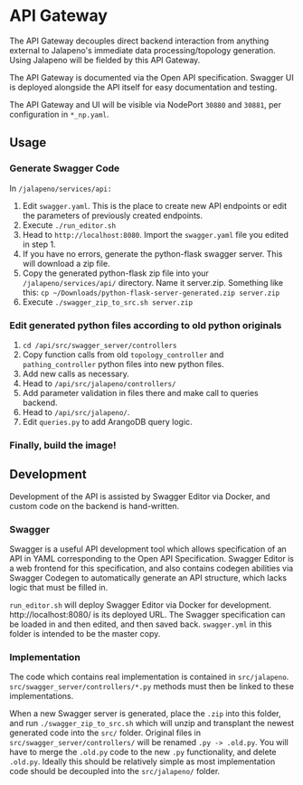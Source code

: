 # API Gateway
The API Gateway decouples direct backend interaction from anything external to Jalapeno's immediate data processing/topology generation. Using Jalapeno will be fielded by this API Gateway.

The API Gateway is documented via the Open API specification. Swagger UI is deployed alongside the API itself for easy documentation and testing.

The API Gateway and UI will be visible via NodePort `30880` and `30881`, per configuration in `*_np.yaml`.

## Usage
### Generate Swagger Code
In ```/jalapeno/services/api:```
1. Edit ```swagger.yaml```. This is the place to create new API endpoints or edit the parameters of previously created endpoints.
2. Execute ```./run_editor.sh```
3. Head to ```http://localhost:8080```. Import the ```swagger.yaml``` file you edited in step 1.
4. If you have no errors, generate the python-flask swagger server. This will download a zip file.
5. Copy the generated python-flask zip file into your ```/jalapeno/services/api/``` directory. Name it server.zip. Something like this: ```cp ~/Downloads/python-flask-server-generated.zip server.zip```
6. Execute ```./swagger_zip_to_src.sh server.zip```
### Edit generated python files according to old python originals
1. ```cd /api/src/swagger_server/controllers```
2. Copy function calls from old ```topology_controller``` and ```pathing_controller``` python files into new python files.
3. Add new calls as necessary. 
3. Head to ```/api/src/jalapeno/controllers/```
4. Add parameter validation in files there and make call to queries backend.
5. Head to ```/api/src/jalapeno/```.
6. Edit ```queries.py``` to add ArangoDB query logic.

### Finally, build the image!


## Development
Development of the API is assisted by Swagger Editor via Docker, and custom code on the backend is hand-written.

### Swagger
Swagger is a useful API development tool which allows specification of an API in YAML corresponding to the Open API Specification. Swagger Editor is a web frontend for this specification, and also contains codegen abilities via Swagger Codegen to automatically generate an API structure, which lacks logic that must be filled in.

`run_editor.sh` will deploy Swagger Editor via Docker for development. http://localhost:8080/ is its deployed URL. The Swagger specification can be loaded in and then edited, and then saved back. `swagger.yml` in this folder is intended to be the master copy.

### Implementation
The code which contains real implementation is contained in `src/jalapeno`. `src/swagger_server/controllers/*.py` methods must then be linked to these implementations.

When a new Swagger server is generated, place the `.zip` into this folder, and run `./swagger_zip_to_src.sh` which will unzip and transplant the newest generated code into the `src/` folder. Original files in `src/swagger_server/controllers/` will be renamed `.py -> .old.py`. You will have to merge the `.old.py` code to the new `.py` functionality, and delete `.old.py`. Ideally this should be relatively simple as most implementation code should be decoupled into the `src/jalapeno/` folder.
